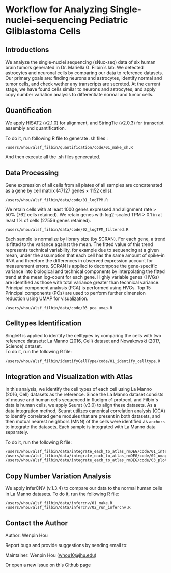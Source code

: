 Workflow for Analyzing Single-nuclei-sequencing Pediatric Gliblastoma Cells
====
## Introductions
We analyze the single-nuclei sequencing (sNuc-seq) data of six human brain tumors generated in Dr. Mariella G. Filbin`s lab. We detected astrocytes and neuronal cells by comparing our data to reference datasets. Our primary goals are: finding neurons and astrocytes, identify normal and tumor cells, and check wether any transcripts are secreted. At the current stage, we have found cells similar to neurons and astrocytes, and apply copy number variation analysis to differentiate normal and tumor cells. 
  
## Quantification
We apply HISAT2 (v2.1.0) for alignment, and StringTie (v2.0.3) for transcript assembly and quantification.

To do it, run following R file to generate .sh files :
```{r }
/users/whou/alsf_filbin/quantification/code/01_make_sh.R 
```

And then execute all  the .sh files genereated.

## Data Processing
Gene expression of all cells from all plates of all samples are concatenated as a gene by cell matrix (47127 genes $\times$ 1152 cells).
```{r }
/users/whou/alsf_filbin/data/code/01_logTPM.R
```
We retain cells with at least 1000 genes expressed and alignment rate > 50% (762 cells retained).
We retain genes with log2-scaled TPM > 0.1 in at least 1% of cells (27556 genes retained).

```{r }
/users/whou/alsf_filbin/data/code/02_logTPM_filtered.R
```

Each sample is normalize by library size (by SCRAN).
For each gene, a trend is fitted to the variance against the mean. The fitted value of this trend represents technical variability, for example due to sequencing at a given mean, under the assumption that each cell has the same amount of spike-in RNA and therefore the differences in observed expression account for measurement errors.
SCRAN is applied to decompose the gene-specific variance into biological and technical components by interpolating the fitted trend at the mean log-count for each gene.
Highly variable genes (HVGs) are identified as those with total variance greater than technical variance.
Principal component analysis (PCA) is performed using HVGs.
Top 15 Principal components (PCs) are used to perform further dimension reduction using UMAP for visualization.
```{r }
/users/whou/alsf_filbin/data/code/03_pca_umap.R
```
## Celltypes Identification 
SingleR is applied to identify the celltypes by comparing the cells with two reference datasets: La Manno (2016, Cell) dataset and  Nowakowski (2017, Science) dataset.   
To do it, run the following R file:
```{r }
/users/whou/alsf_filbin/identifyCellType/code/01_identify_celltype.R
```
## Integration and Visualization with Atlas
In this analysis, we identify the cell types of each cell using La Manno (2016, Cell) datasets as the reference.
Since the La Manno dataset consists of mouse and human cells sequenced in fludigm c1 protocol, and Filbin`s data is human cells, we apply Seurat (v3.0) to align these datasets. 
As a data integration method, Seurat utilizes canonical correlation analysis (CCA) to identify correlated gene modules that are present in both datasets, and then mutual nearest neighbors (MNN) of the cells were identified as ``anchors`` to integrate the datasets.
Each sample is integrated with La Manno data separately.

To do it, run the following R file:
```{r }
/users/whou/alsf_filbin/data/integrate_each_to_atlas_rmDEG/code/01_integrate.R
/users/whou/alsf_filbin/data/integrate_each_to_atlas_rmDEG/code/02_umap.R
/users/whou/alsf_filbin/data/integrate_each_to_atlas_rmDEG/code/03_plot_umap.R
```

  
## Copy Number Variation Analysis
We apply inferCNV (v.1.3.4) to compare our data to the normal human cells in La Manno datasets. 
To do it, run the following R file:
```{r }
/users/whou/alsf_filbin/data/infercnv/01_make.R
/users/whou/alsf_filbin/data/infercnv/02_run_infercnv.R
```
  
## Contact the Author
Author: Wenpin Hou

Report bugs and provide suggestions by sending email to:

Maintainer: Wenpin Hou (whou10@jhu.edu)

Or open a new issue on this Github page
